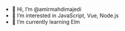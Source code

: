 - 👋 Hi, I’m @amirmahdimajedi
- 👀 I’m interested in JavaScript, Vue, Node.js
- 🌱 I’m currently learning Elm

<!---
amirmahdimajedi/amirmahdimajedi is a ✨ special ✨ repository because its `README.md` (this file) appears on your GitHub profile.
You can click the Preview link to take a look at your changes.
--->

